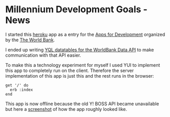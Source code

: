 # Millennium Development Goals - News

I started this [heroku][heroku] app as a entry for the [Apps for Development][appsfordevelopment] organized by the [The World Bank][worldbank].

I ended up writing [YQL datatables for the WorldBank Data API][yql_worldbank] to make communication with that API easier.

To make this a technology experiment for myself I used YUI to implement this app to completely run on the client. Therefore the server implementation of this app is just this and the rest runs in the browser:

    get '/' do
      erb :index
    end

This app is now offline because the old Y! BOSS API became unavailable but here a [screenshot](mdgnews_screenshot.png) of how the app roughly looked like.






[appsfordevelopment]: http://appsfordevelopment.challengepost.com
[worldbank]: http://www.worldbank.org/
[heroku]: http://www.heroku.com
[yql_worldbank]: https://github.com/spier/yql_worldbank